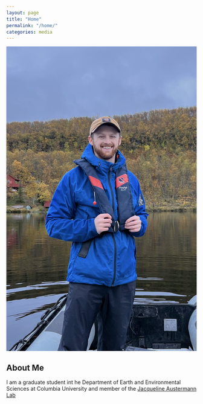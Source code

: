 ```yaml
---
layout: page
title: "Home"
permalink: "/home/"
categories: media
---
```



![Profile Picture](/assets/profile.jpeg)

## About Me
I am a graduate student int he Department of Earth and Environmental Sciences at Columbia University and member of the [Jacqueline Austermann Lab](https://www.ldeo.columbia.edu/~jackya/)





